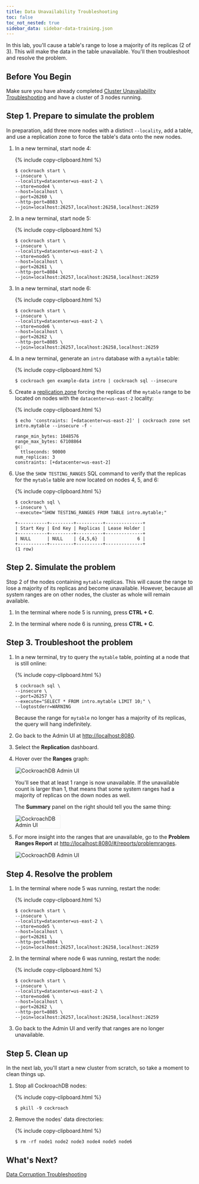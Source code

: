 ```yaml
---
title: Data Unavailability Troubleshooting
toc: false
toc_not_nested: true
sidebar_data: sidebar-data-training.json
---
```


In this lab, you'll cause a table's range to lose a majority of its replicas (2 of 3). This will make the data in the table unavailable. You'll then troubleshoot and resolve the problem.

<style>
  #toc ul:before {
    content: "Hands-on Lab"
  }
</style>
<div id="toc"></div>

## Before You Begin

Make sure you have already completed [Cluster Unavailability Troubleshooting](cluster-unavailability-troubleshooting.html) and have a cluster of 3 nodes running.

## Step 1. Prepare to simulate the problem

In preparation, add three more nodes with a distinct `--locality`, add a table, and use a replication zone to force the table's data onto the new nodes.

1. In a new terminal, start node 4:

    {% include copy-clipboard.html %}
    ~~~ shell
    $ cockroach start \
    --insecure \
    --locality=datacenter=us-east-2 \
    --store=node4 \
    --host=localhost \
    --port=26260 \
    --http-port=8083 \
    --join=localhost:26257,localhost:26258,localhost:26259
    ~~~~

2. In a new terminal, start node 5:

    {% include copy-clipboard.html %}
    ~~~ shell
    $ cockroach start \
    --insecure \
    --locality=datacenter=us-east-2 \
    --store=node5 \
    --host=localhost \
    --port=26261 \
    --http-port=8084 \
    --join=localhost:26257,localhost:26258,localhost:26259
    ~~~

3. In a new terminal, start node 6:

    {% include copy-clipboard.html %}
    ~~~ shell
    $ cockroach start \
    --insecure \
    --locality=datacenter=us-east-2 \
    --store=node6 \
    --host=localhost \
    --port=26262 \
    --http-port=8085 \
    --join=localhost:26257,localhost:26258,localhost:26259
    ~~~

4. In a new terminal, generate an `intro` database with a `mytable` table:

    {% include copy-clipboard.html %}
    ~~~ shell
    $ cockroach gen example-data intro | cockroach sql --insecure
    ~~~

5. Create a [replication zone](../v1.1/configure-replication-zones.html) forcing the replicas of the `mytable` range to be located on nodes with the `datacenter=us-east-2` locality:

    {% include copy-clipboard.html %}
    ~~~ shell
    $ echo 'constraints: [+datacenter=us-east-2]' | cockroach zone set intro.mytable --insecure -f -
    ~~~

    ~~~
    range_min_bytes: 1048576
    range_max_bytes: 67108864
    gc:
      ttlseconds: 90000
    num_replicas: 3
    constraints: [+datacenter=us-east-2]
    ~~~

6. Use the `SHOW TESTING_RANGES` SQL command to verify that the replicas for the `mytable` table are now located on nodes 4, 5, and 6:

    {% include copy-clipboard.html %}
    ~~~ shell
    $ cockroach sql \
    --insecure \
    --execute="SHOW TESTING_RANGES FROM TABLE intro.mytable;"
    ~~~

    ~~~
    +-----------+---------+----------+--------------+
    | Start Key | End Key | Replicas | Lease Holder |
    +-----------+---------+----------+--------------+
    | NULL      | NULL    | {4,5,6}  |            6 |
    +-----------+---------+----------+--------------+
    (1 row)
    ~~~

## Step 2. Simulate the problem

Stop 2 of the nodes containing `mytable` replicas. This will cause the range to lose a majority of its replicas and become unavailable. However, because all system ranges are on other nodes, the cluster as whole will remain available.

1. In the terminal where node 5 is running, press **CTRL + C**.

2. In the terminal where node 6 is running, press **CTRL + C**.

## Step 3. Troubleshoot the problem

1. In a new terminal, try to query the `mytable` table, pointing at a node that is still online:

    {% include copy-clipboard.html %}
    ~~~ shell
    $ cockroach sql \
    --insecure \
    --port=26257 \
    --execute="SELECT * FROM intro.mytable LIMIT 10;" \
    --logtostderr=WARNING
    ~~~

    Because the range for `mytable` no longer has a majority of its replicas, the query will hang indefinitely.

2. Go back to the Admin UI at <a href="http://localhost:8080" data-proofer-ignore>http://localhost:8080</a>.

3. Select the **Replication** dashboard.

4. Hover over the **Ranges** graph:

    <img src="{{ 'images/training-14.png' | relative_url }}" alt="CockroachDB Admin UI" style="border:1px solid #eee;max-width:100%" />

    You'll see that at least 1 range is now unavailable. If the unavailable count is larger than 1, that means that some system ranges had a majority of replicas on the down nodes as well.

    The **Summary** panel on the right should tell you the same thing:

    <img src="{{ 'images/training-15.png' | relative_url }}" alt="CockroachDB Admin UI" style="border:1px solid #eee;max-width:25%" />

5. For more insight into the ranges that are unavailable, go to the **Problem Ranges Report** at <a href="http://localhost:8080/#/reports/problemranges" data-proofer-ignore>http://localhost:8080/#/reports/problemranges</a>.

    <img src="{{ 'images/training-16.png' | relative_url }}" alt="CockroachDB Admin UI" style="border:1px solid #eee;max-width:100%" />

## Step 4. Resolve the problem

1. In the terminal where node 5 was running, restart the node:

    {% include copy-clipboard.html %}
    ~~~ shell
    $ cockroach start \
    --insecure \
    --locality=datacenter=us-east-2 \
    --store=node5 \
    --host=localhost \
    --port=26261 \
    --http-port=8084 \
    --join=localhost:26257,localhost:26258,localhost:26259
    ~~~

2. In the terminal where node 6 was running, restart the node:

    {% include copy-clipboard.html %}
    ~~~ shell
    $ cockroach start \
    --insecure \
    --locality=datacenter=us-east-2 \
    --store=node6 \
    --host=localhost \
    --port=26262 \
    --http-port=8085 \
    --join=localhost:26257,localhost:26258,localhost:26259
    ~~~

3. Go back to the Admin UI and verify that ranges are no longer unavailable.

## Step 5. Clean up

In the next lab, you'll start a new cluster from scratch, so take a moment to clean things up.

1. Stop all CockroachDB nodes:

    {% include copy-clipboard.html %}
    ~~~ shell
    $ pkill -9 cockroach
    ~~~

2. Remove the nodes' data directories:

    {% include copy-clipboard.html %}
    ~~~ shell
    $ rm -rf node1 node2 node3 node4 node5 node6
    ~~~

## What's Next?

[Data Corruption Troubleshooting](data-corruption-troubleshooting.html)
